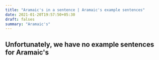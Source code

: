 ```yaml
---
title: "Aramaic's in a sentence | Aramaic's example sentences"
date: 2021-01-20T19:57:50+05:30
draft: falses
summary: "Aramaic's"
---
```

## Unfortunately, we have no example sentences for Aramaic's                 
